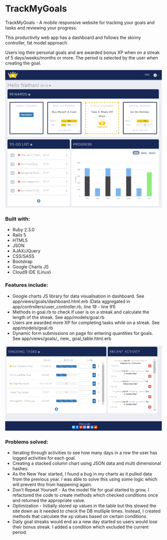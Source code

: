 # TrackMyGoals

TrackMyGoals - A mobile responsive website for tracking your goals and tasks and reviewing your progress.

This productivity web app has a dashboard and follows the skinny controller, fat model approach. 

Users log their personal goals and are awarded bonus XP when on a streak of 5 days/weeks/months or more. The period is selected by the user when creating the goal.

![Alt text](app/assets/images/Rewards_Todo_and_Charts.png "Meritometer Screenshots")

### Built with:
* Ruby 2.3.0
* Rails 5
* HTML5
* JSON
* AJAX/JQuery
* CSS/SASS
* Bootstrap
* Google Charts JS
* Cloud9 IDE (Linux)

### Features include:
* Google charts JS library for data visualisation in dashboard. See app/views/goals/dashboard.html.erb (Data aggregated in app/controllers/user_controller.rb, line 19 - line 91)
* Methods in goal.rb to check if user is on a streak and calculate the length of the streak. See app/models/goal.rb
* Users are awarded more XP for completing tasks while on a streak. See app/models/goal.rb
* Dynamic form submissions on page for entering quantities for goals. See app/views/goals/_ new_ goal_table.html.erb

![Alt text](app/assets/images/Ongoing_and_Recent_Activity.png "More Meritometer Screenshots")

### Problems solved:
* Iterating through activities to see how many days in a row the user has logged activities for each goal.
* Creating a stacked column chart using JSON data and multi dimensional hashes.
* As the New Year started, I found a bug in my charts as it pulled data from the previous year. I was able to solve this using some logic which will prevent this from happening again.
* Don't Repeat Yourself - As the model file for goal started to grow, I refactored the code to create methods which checked conditions once and returned the appropriate value.
* Optimization - Initially stored xp values in the table but this slowed the site down as it needed to check the DB mutliple times. Instead, I created methods that calculate the xp values based on certain conditions.
* Daily goal streaks would end as a new day started so users would lose their bonus streak. I added a condition which excluded the current period.